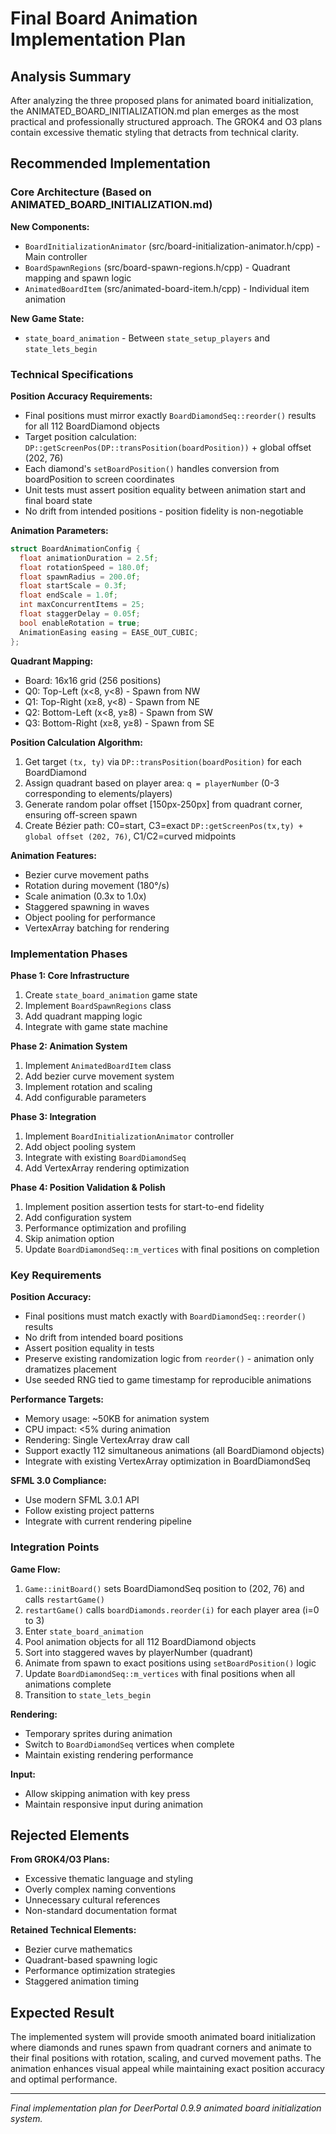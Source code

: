 # Final Board Animation Implementation Plan

## Analysis Summary

After analyzing the three proposed plans for animated board initialization, the ANIMATED_BOARD_INITIALIZATION.md plan emerges as the most practical and professionally structured approach. The GROK4 and O3 plans contain excessive thematic styling that detracts from technical clarity.

## Recommended Implementation

### Core Architecture (Based on ANIMATED_BOARD_INITIALIZATION.md)

**New Components:**
- `BoardInitializationAnimator` (src/board-initialization-animator.h/cpp) - Main controller
- `BoardSpawnRegions` (src/board-spawn-regions.h/cpp) - Quadrant mapping and spawn logic  
- `AnimatedBoardItem` (src/animated-board-item.h/cpp) - Individual item animation

**New Game State:**
- `state_board_animation` - Between `state_setup_players` and `state_lets_begin`

### Technical Specifications

**Position Accuracy Requirements:**
- Final positions must mirror exactly `BoardDiamondSeq::reorder()` results for all 112 BoardDiamond objects
- Target position calculation: `DP::getScreenPos(DP::transPosition(boardPosition))` + global offset (202, 76)
- Each diamond's `setBoardPosition()` handles conversion from boardPosition to screen coordinates
- Unit tests must assert position equality between animation start and final board state
- No drift from intended positions - position fidelity is non-negotiable

**Animation Parameters:**
```cpp
struct BoardAnimationConfig {
  float animationDuration = 2.5f;
  float rotationSpeed = 180.0f;
  float spawnRadius = 200.0f;
  float startScale = 0.3f;
  float endScale = 1.0f;
  int maxConcurrentItems = 25;
  float staggerDelay = 0.05f;
  bool enableRotation = true;
  AnimationEasing easing = EASE_OUT_CUBIC;
};
```

**Quadrant Mapping:**
- Board: 16x16 grid (256 positions)
- Q0: Top-Left (x<8, y<8) - Spawn from NW
- Q1: Top-Right (x≥8, y<8) - Spawn from NE  
- Q2: Bottom-Left (x<8, y≥8) - Spawn from SW
- Q3: Bottom-Right (x≥8, y≥8) - Spawn from SE

**Position Calculation Algorithm:**
1. Get target `(tx, ty)` via `DP::transPosition(boardPosition)` for each BoardDiamond
2. Assign quadrant based on player area: `q = playerNumber` (0-3 corresponding to elements/players)
3. Generate random polar offset [150px-250px] from quadrant corner, ensuring off-screen spawn
4. Create Bézier path: C0=start, C3=exact `DP::getScreenPos(tx,ty) + global offset (202, 76)`, C1/C2=curved midpoints

**Animation Features:**
- Bezier curve movement paths
- Rotation during movement (180°/s)
- Scale animation (0.3x to 1.0x)
- Staggered spawning in waves
- Object pooling for performance
- VertexArray batching for rendering

### Implementation Phases

**Phase 1: Core Infrastructure**
1. Create `state_board_animation` game state
2. Implement `BoardSpawnRegions` class
3. Add quadrant mapping logic
4. Integrate with game state machine

**Phase 2: Animation System**
1. Implement `AnimatedBoardItem` class
2. Add bezier curve movement system
3. Implement rotation and scaling
4. Add configurable parameters

**Phase 3: Integration**
1. Implement `BoardInitializationAnimator` controller
2. Add object pooling system
3. Integrate with existing `BoardDiamondSeq`
4. Add VertexArray rendering optimization

**Phase 4: Position Validation & Polish**
1. Implement position assertion tests for start-to-end fidelity
2. Add configuration system
3. Performance optimization and profiling
4. Skip animation option
5. Update `BoardDiamondSeq::m_vertices` with final positions on completion

### Key Requirements

**Position Accuracy:**
- Final positions must match exactly with `BoardDiamondSeq::reorder()` results
- No drift from intended board positions
- Assert position equality in tests
- Preserve existing randomization logic from `reorder()` - animation only dramatizes placement
- Use seeded RNG tied to game timestamp for reproducible animations

**Performance Targets:**
- Memory usage: ~50KB for animation system
- CPU impact: <5% during animation
- Rendering: Single VertexArray draw call
- Support exactly 112 simultaneous animations (all BoardDiamond objects)
- Integrate with existing VertexArray optimization in BoardDiamondSeq

**SFML 3.0 Compliance:**
- Use modern SFML 3.0.1 API
- Follow existing project patterns
- Integrate with current rendering pipeline

### Integration Points

**Game Flow:**
1. `Game::initBoard()` sets BoardDiamondSeq position to (202, 76) and calls `restartGame()`
2. `restartGame()` calls `boardDiamonds.reorder(i)` for each player area (i=0 to 3)
3. Enter `state_board_animation` 
4. Pool animation objects for all 112 BoardDiamond objects
5. Sort into staggered waves by playerNumber (quadrant)
6. Animate from spawn to exact positions using `setBoardPosition()` logic
7. Update `BoardDiamondSeq::m_vertices` with final positions when all animations complete
8. Transition to `state_lets_begin`

**Rendering:**
- Temporary sprites during animation
- Switch to `BoardDiamondSeq` vertices when complete
- Maintain existing rendering performance

**Input:**
- Allow skipping animation with key press
- Maintain responsive input during animation

## Rejected Elements

**From GROK4/O3 Plans:**
- Excessive thematic language and styling
- Overly complex naming conventions
- Unnecessary cultural references
- Non-standard documentation format

**Retained Technical Elements:**
- Bezier curve mathematics
- Quadrant-based spawning logic
- Performance optimization strategies
- Staggered animation timing

## Expected Result

The implemented system will provide smooth animated board initialization where diamonds and runes spawn from quadrant corners and animate to their final positions with rotation, scaling, and curved movement paths. The animation enhances visual appeal while maintaining exact position accuracy and optimal performance.

---

*Final implementation plan for DeerPortal 0.9.9 animated board initialization system.*